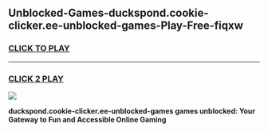 
## Unblocked-Games-duckspond.cookie-clicker.ee-unblocked-games-Play-Free-fiqxw
<h3>
<a href="https://premium76.site?title=duckspond.cookie-clicker.ee-unblocked-games&ref=18A1">CLICK TO PLAY</a></h3>
<hr>

<h3>
<a href="https://premium76.site?title=duckspond.cookie-clicker.ee-unblocked-games&ref=18A1">CLICK 2 PLAY</a>
  
</h3>

<a href="https://premium76.site?title=duckspond.cookie-clicker.ee-unblocked-games&ref=18A1"><img src="https://clearcache.store/games.png"></a>


**duckspond.cookie-clicker.ee-unblocked-games games unblocked: Your Gateway to Fun and Accessible Online Gaming**
